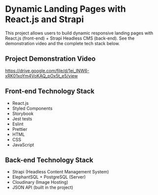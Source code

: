 # Dynamic Landing Pages with React.js and Strapi

This project allows users to build dynamic responsive landing pages with React.js (front-end) + Strapi Headless CMS (back-end). See the demonstration video and the complete tech stack below.

## Project Demonstration Video

https://drive.google.com/file/d/1ei_INW6-xRK01xoYm4VoKAQ_pOx5t_e5/view

## Front-end Technology Stack

+ React.js
+ Styled Components
+ Storybook 
+ Jest tests
+ Eslint
+ Prettier
+ HTML
+ CSS
+ JavaScript

## Back-end Technology Stack

+ Strapi (Headless Content Management System)
+ ElephantSQL + PostgreSQL (Server)
+ Cloudinary (Image Hosting)
+ JSON API (built in the project)


